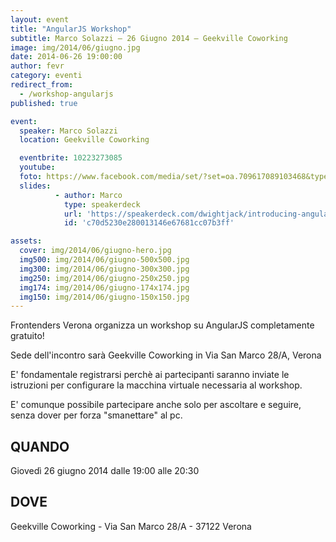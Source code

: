 ```yaml
---
layout: event
title: "AngularJS Workshop"
subtitle: Marco Solazzi – 26 Giugno 2014 – Geekville Coworking
image: img/2014/06/giugno.jpg
date: 2014-06-26 19:00:00
author: fevr
category: eventi
redirect_from:
  - /workshop-angularjs
published: true

event:
  speaker: Marco Solazzi
  location: Geekville Coworking

  eventbrite: 10223273085
  youtube:
  foto: https://www.facebook.com/media/set/?set=oa.709617089103468&type=1
  slides:
          - author: Marco
            type: speakerdeck
            url: 'https://speakerdeck.com/dwightjack/introducing-angularjs-frontenders-verona'
            id: 'c70d5230e280013146e67681cc07b3ff'

assets:
  cover: img/2014/06/giugno-hero.jpg
  img500: img/2014/06/giugno-500x500.jpg
  img300: img/2014/06/giugno-300x300.jpg
  img250: img/2014/06/giugno-250x250.jpg
  img174: img/2014/06/giugno-174x174.jpg
  img150: img/2014/06/giugno-150x150.jpg
---
```


Frontenders Verona organizza un workshop su AngularJS completamente gratuito!

Sede dell'incontro sarà Geekville Coworking in Via San Marco 28/A, Verona

E' fondamentale registrarsi perchè ai partecipanti saranno inviate le istruzioni per configurare la macchina
virtuale necessaria al workshop.

E' comunque possibile partecipare anche solo per ascoltare e seguire, senza dover per forza "smanettare" al pc.

## QUANDO
Giovedì 26 giugno 2014 dalle 19:00 alle 20:30

## DOVE
Geekville Coworking - Via San Marco 28/A - 37122 Verona